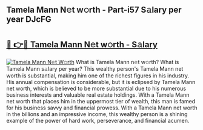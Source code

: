 ## Tamela Mann N𝚎t w𝚘rth - Part-i57 S𝚊lary per year DJcFG

# <h2><a href="http://gc3rdfm.nevu.top/?p=Tamela+Mann">🔗 👉🔴 Tamela Mann N𝚎t w𝚘rth - S𝚊lary</a></h2>

[![Tamela Mann N𝚎t W𝚘rth](https://i.imgur.com/Oavwk0R.jpeg)](http://gc3rdfm.nevu.top/?p=Tamela+Mann)
What is Tamela Mann n𝚎t w𝚘rth? What is Tamela Mann s𝚊lary per year?
This wealthy person's Tamela Mann net worth is substantial, making him one of the richest figures in his industry. His annual compensation is considerable, but it is eclipsed by Tamela Mann net worth, which is believed to be more substantial due to his numerous business interests and valuable real estate holdings. With a Tamela Mann net worth that places him in the uppermost tier of wealth, this man is famed for his business savvy and financial prowess. With a Tamela Mann net worth in the billions and an impressive income, this wealthy person is a shining example of the power of hard work, perseverance, and financial acumen.
